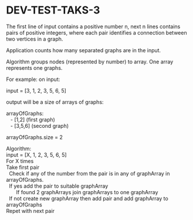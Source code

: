 # DEV-TEST-TAKS-3

The first line of input contains a positive number n, 
next n lines contains pairs of positive integers, where each pair identifies 
a connection between two vertices in a graph.

Application counts how many separated graphs are in the input.
 
Algorithm groups nodes (represented by number) to array. One array represents one graphs. 
 
 For example: on input:
 
 input = [3, 1, 2, 3, 5, 6, 5] 
 
 output will be a size of arrays of graphs:
 
 arrayOfGraphs: <br/>
   &nbsp;&nbsp; - [1,2] (first graph)<br/>
   &nbsp;&nbsp; - [3,5,6] (second graph)
   
 arrayOfGraphs.size = 2
 
 Algorithm: <br>
 input = [X, 1, 2, 3, 5, 6, 5] <br>
 For X times <br> 
 Take first pair <br>
 &nbsp;&nbsp;Check if any of the number from the pair is in any of graphArray in arrayOfGraphs. <br>
 &nbsp;&nbsp;If yes add the pair to suitable graphArray <br>
 &nbsp;&nbsp;&nbsp;&nbsp;&nbsp;&nbsp; If found 2 graphArrays join graphArrays to one graphArray <br>
 &nbsp;&nbsp;If not create new graphArray then add pair and add graphArray to arrayOfGraphs <br>
 Repet with next pair <br>
